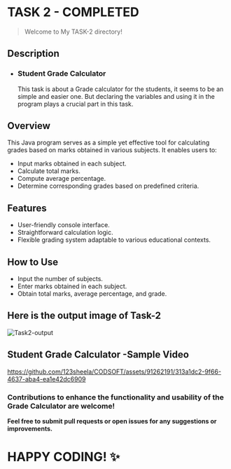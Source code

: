 # TASK 2 - COMPLETED

> Welcome to My TASK-2 directory!

## Description

 - ### Student Grade Calculator
   This task is about a Grade calculator for the students, it seems to be an simple and easier one. 
     But declaring the variables and using it in the program plays a crucial part in this task.

## Overview

This Java program serves as a simple yet effective tool for calculating grades based on marks obtained in various subjects. It enables users to:
- Input marks obtained in each subject.
- Calculate total marks.
- Compute average percentage.
- Determine corresponding grades based on predefined criteria.

## Features

- User-friendly console interface.
- Straightforward calculation logic.
- Flexible grading system adaptable to various educational contexts.

## How to Use

- Input the number of subjects.
- Enter marks obtained in each subject.
- Obtain total marks, average percentage, and grade.

## Here is the output image of Task-2 
![Task2-output](https://github.com/123sheela/CODSOFT/assets/91262191/ec68e33a-2f23-42f0-81cb-a0e68bcc8484)

## Student Grade Calculator -Sample Video
https://github.com/123sheela/CODSOFT/assets/91262191/313a1dc2-9f66-4637-aba4-ea1e42dc6909

### Contributions to enhance the functionality and usability of the Grade Calculator are welcome! 
**Feel free to submit pull requests or open issues for any suggestions or improvements.**
# HAPPY CODING! ✨

